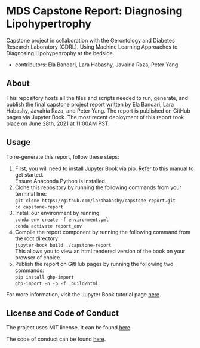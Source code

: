 # MDS Capstone Report: Diagnosing Lipohypertrophy
Capstone project in collaboration with the Gerontology and Diabetes Research Laboratory (GDRL). Using Machine Learning Approaches to Diagnosing Lipohypertrophy at the bedside.
  - contributors: Ela Bandari, Lara Habashy, Javairia Raza, Peter Yang

## About
This repository hosts all the files and scripts needed to run, generate, and publish the final capstone project report written by Ela Bandari, Lara Habashy, Javairia Raza, and Peter Yang. The report is published on GitHub pages via Jupyter Book. The most recent deployment of this report took place on June 28th, 2021 at 11:00AM PST. 

## Usage
To re-generate this report, follow these steps:
1. First, you will need to install Jupyter Book via pip. Refer to [this](https://jupyterbook.org/intro.html) manual to get started. <br> Ensure Anaconda Python is installed.
2. Clone this repository by running the following commands from your terminal line:
<br>`git clone https://github.com/larahabashy/capstone-report.git`
<br>`cd capstone-report`
3. Install our environment by running:
<br>`conda env create -f environment.yml`
<br>`conda activate report_env`
4. Compile the report component by running the following command from the root directory:
<br>`jupyter-book build ./capstone-report` <br> This allows you to view an html rendered version of the book on your browser of choice.
5. Publish the report on GitHub pages by running the following two commands:
<br> `pip install ghp-import`
<br> `ghp-import -n -p -f _build/html`

For more information, visit the Jupyter Book tutorial page [here](https://jupyterbook.org/start/your-first-book.html).

## License and Code of Conduct
The project uses MIT license. It can be found
[here](https://github.com/UBC-MDS/capstone-gdrl-lipo/blob/master/LICENSE).

The code of conduct can be found 
[here](https://github.com/UBC-MDS/capstone-gdrl-lipo/blob/master/CODE_OF_CONDUCT.md).


